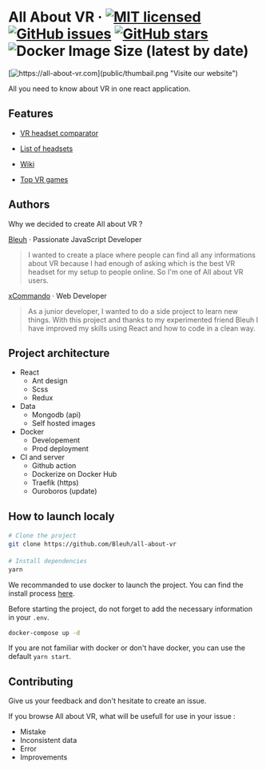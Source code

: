 # All About VR &middot; [![MIT licensed](https://img.shields.io/badge/license-MIT-brightgreen.svg)](LICENSE) [![GitHub issues](https://img.shields.io/github/issues/Bleuh/all-about-vr)](https://github.com/Bleuh/all-about-vr/issues) [![GitHub stars](https://img.shields.io/github/stars/Bleuh/all-about-vr)](https://github.com/Bleuh/all-about-vr/stargazers) ![Docker Image Size (latest by date)](https://img.shields.io/docker/image-size/bleuh/all-about-vr)

[![https://all-about-vr.com](public/thumbail.png "Visite our website")](https://all-about-vr.com)

All you need to know about VR in one react application.

## Features

- [VR headset comparator](https://all-about-vr.com)

- [List of headsets](https://all-about-vr.com/headsets)

- [Wiki](https://all-about-vr.com/wiki)

- [Top VR games](https://all-about-vr.com/vr-games)

## Authors

Why we decided to create All about VR ?

[Bleuh](https://bastien.hezflix.com/) &middot; Passionate JavaScript Developer

> I wanted to create a place where people can find all any informations about VR because I had enough of asking which is the best VR headset for my setup to people online. So I'm one of All about VR users.

[xCommando](https://github.com/xxxCommando) &middot; Web Developer

> As a junior developer, I wanted to do a side project to learn new things. With this project and thanks to my experimented friend Bleuh I have improved my skills using React and how to code in a clean way.

## Project architecture

- React
  - Ant design
  - Scss
  - Redux
- Data
  - Mongodb (api)
  - Self hosted images
- Docker
  - Developement
  - Prod deployment
- CI and server
  - Github action
  - Dockerize on Docker Hub
  - Traefik (https)
  - Ouroboros (update)

## How to launch localy

```bash
# Clone the project
git clone https://github.com/Bleuh/all-about-vr

# Install dependencies
yarn
```

We recommanded to use docker to launch the project.
You can find the install process [here](https://docs.docker.com/get-docker/).

Before starting the project, do not forget to add the necessary information in your `.env`.

```bash
docker-compose up -d
```

If you are not familiar with docker or don't have docker, you can use the default `yarn start`.

## Contributing

Give us your feedback and don't hesitate to create an issue.

If you browse All about VR, what will be usefull for use in your issue :

- Mistake
- Inconsistent data
- Error
- Improvements
